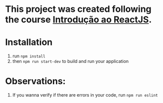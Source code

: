 # This project was created following the course [Introdução ao ReactJS](https://web.digitalinnovation.one/course/introducao-ao-reactjs/learning/01818f0a-18b2-4023-a555-57ebefba56af/).

# Installation
1. run `npm install`
2. then `npm run start-dev` to build and run your application


# Observations:
1. If you wanna verify if there are errors in your code, run `npm run eslint`